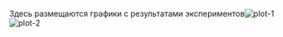 Здесь размещаются графики с результатами экспериментов![plot-1](https://github.com/user-attachments/assets/cef82c16-df80-4b94-bc7a-765d750bb630)
![plot-2](https://github.com/user-attachments/assets/3791f895-ec35-4ca2-aba6-193618af45f0)
